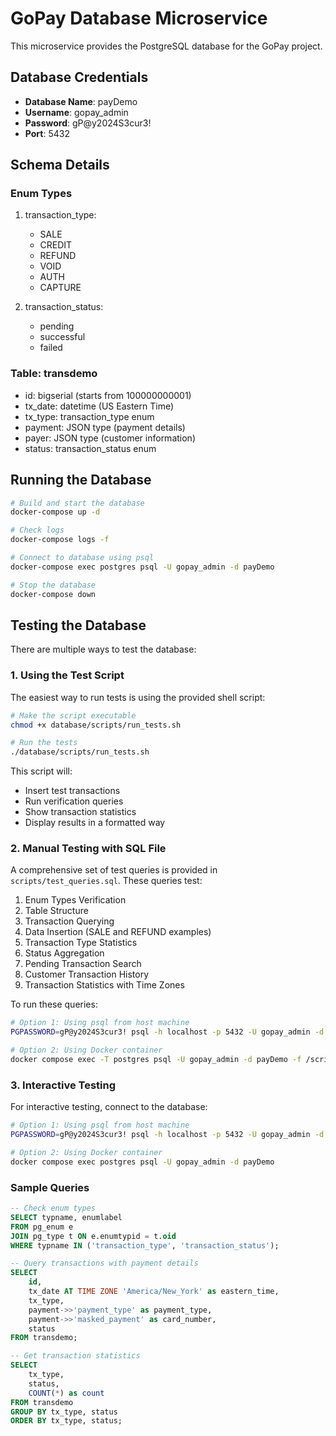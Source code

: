 # GoPay Database Microservice

This microservice provides the PostgreSQL database for the GoPay project.

## Database Credentials

- **Database Name**: payDemo
- **Username**: gopay_admin
- **Password**: gP@y2024S3cur3!
- **Port**: 5432

## Schema Details

### Enum Types
1. transaction_type:
   - SALE
   - CREDIT
   - REFUND
   - VOID
   - AUTH
   - CAPTURE

2. transaction_status:
   - pending
   - successful
   - failed

### Table: transdemo
- id: bigserial (starts from 100000000001)
- tx_date: datetime (US Eastern Time)
- tx_type: transaction_type enum
- payment: JSON type (payment details)
- payer: JSON type (customer information)
- status: transaction_status enum

## Running the Database

```bash
# Build and start the database
docker-compose up -d

# Check logs
docker-compose logs -f

# Connect to database using psql
docker-compose exec postgres psql -U gopay_admin -d payDemo

# Stop the database
docker-compose down
```

## Testing the Database

There are multiple ways to test the database:

### 1. Using the Test Script

The easiest way to run tests is using the provided shell script:

```bash
# Make the script executable
chmod +x database/scripts/run_tests.sh

# Run the tests
./database/scripts/run_tests.sh
```

This script will:
- Insert test transactions
- Run verification queries
- Show transaction statistics
- Display results in a formatted way

### 2. Manual Testing with SQL File

A comprehensive set of test queries is provided in `scripts/test_queries.sql`. These queries test:

1. Enum Types Verification
2. Table Structure
3. Transaction Querying
4. Data Insertion (SALE and REFUND examples)
5. Transaction Type Statistics
6. Status Aggregation
7. Pending Transaction Search
8. Customer Transaction History
9. Transaction Statistics with Time Zones

To run these queries:

```bash
# Option 1: Using psql from host machine
PGPASSWORD=gP@y2024S3cur3! psql -h localhost -p 5432 -U gopay_admin -d payDemo -f database/scripts/test_queries.sql

# Option 2: Using Docker container
docker compose exec -T postgres psql -U gopay_admin -d payDemo -f /scripts/test_queries.sql
```

### 3. Interactive Testing

For interactive testing, connect to the database:

```bash
# Option 1: Using psql from host machine
PGPASSWORD=gP@y2024S3cur3! psql -h localhost -p 5432 -U gopay_admin -d payDemo

# Option 2: Using Docker container
docker compose exec postgres psql -U gopay_admin -d payDemo
```

### Sample Queries

```sql
-- Check enum types
SELECT typname, enumlabel 
FROM pg_enum e 
JOIN pg_type t ON e.enumtypid = t.oid
WHERE typname IN ('transaction_type', 'transaction_status');

-- Query transactions with payment details
SELECT 
    id,
    tx_date AT TIME ZONE 'America/New_York' as eastern_time,
    tx_type,
    payment->>'payment_type' as payment_type,
    payment->>'masked_payment' as card_number,
    status
FROM transdemo;

-- Get transaction statistics
SELECT 
    tx_type,
    status,
    COUNT(*) as count
FROM transdemo 
GROUP BY tx_type, status
ORDER BY tx_type, status;
```